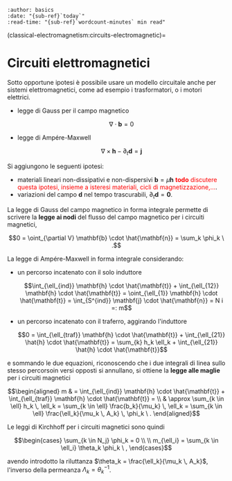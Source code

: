 ```{article-info}
:author: basics
:date: "{sub-ref}`today`"
:read-time: "{sub-ref}`wordcount-minutes` min read"
```

(classical-electromagnetism:circuits-electromagnetic)=
# Circuiti elettromagnetici

Sotto opportune ipotesi è possibile usare un modello circuitale anche per sistemi elettromagnetici, come ad esempio i trasformatori, o i motori elettrici.

- legge di Gauss per il campo magnetico

  $$\nabla \cdot \mathbf{b} = 0$$

- legge di Ampére-Maxwell

  $$\nabla \times \mathbf{h} - \partial_t \mathbf{d} = \mathbf{j}$$

Si aggiungono le seguenti ipotesi:
- materiali lineari non-dissipativi e non-dispersivi $\mathbf{b} = \mu \mathbf{h}$ <span style="color:red">**todo** discutere questa ipotesi, insieme a isteresi materiali, cicli di magnetizzazione,...</span>.
- variazioni del campo $\mathbf{d}$ nel tempo trascurabili, $\partial_t \mathbf{d} = \mathbf{0}$.

La legge di Gauss del campo magnetico in forma integrale permette di scrivere la **legge ai nodi** del flusso del campo magnetico per i circuiti magnetici,

$$0 = \oint_{\partial V} \mathbf{b} \cdot \hat{\mathbf{n}} = \sum_k \phi_k \ .$$

La legge di Ampére-Maxwell in forma integrale considerando:
- un percorso incatenato con il solo induttore
  
  $$\int_{\ell_{ind}} \mathbf{h} \cdot \hat{\mathbf{t}} + \int_{\ell_{12}} \mathbf{h} \cdot \hat{\mathbf{t}} = \oint_{\ell_{1}} \mathbf{h} \cdot \hat{\mathbf{t}} = \int_{S^{ind}} \mathbf{j} \cdot \hat{\mathbf{n}} =  N i =: m$$

- un percorso incatenato con il traferro, aggirando l'induttore
  
  $$0 = \int_{\ell_{traf}} \mathbf{h} \cdot \hat{\mathbf{t}} + \int_{\ell_{21}} \hat{h} \cdot \hat{\mathbf{t}} = \sum_{k} h_k \ell_k + \int_{\ell_{21}} \hat{h} \cdot \hat{\mathbf{t}}$$

e sommando le due equazioni, riconoscendo che i due integrali di linea sullo stesso percorsoin versi opposti si annullano, si ottiene la **legge alle maglie** per i circuiti magnetici

$$\begin{aligned}
  m & = \int_{\ell_{ind}} \mathbf{h} \cdot \hat{\mathbf{t}} + \int_{\ell_{traf}} \mathbf{h} \cdot \hat{\mathbf{t}} = \\
    & \approx \sum_{k \in \ell} h_k \, \ell_k 
      = \sum_{k \in \ell} \frac{b_k}{\mu_k} \, \ell_k 
      = \sum_{k \in \ell} \frac{\ell_k}{\mu_k \, A_k} \, \phi_k  \ .
\end{aligned}$$

Le leggi di Kirchhoff per i circuiti magnetici sono quindi

$$\begin{cases}
  \sum_{k \in N_j} \phi_k = 0 \\ \\
  m_{\ell_i} = \sum_{k \in \ell_i} \theta_k \phi_k \ ,
\end{cases}$$

avendo introdotto la riluttanza $\theta_k = \frac{\ell_k}{\mu_k \, A_k}$, l'inverso della permeanza $\Lambda_k = \theta_k^{-1}$.




